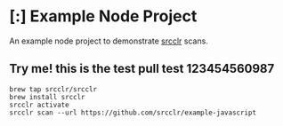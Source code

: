 # [:] Example Node Project

An example node project to demonstrate [srcclr](https://www.srcclr.com) scans.


## Try me! this is the test pull test 123454560987


```
brew tap srcclr/srcclr
brew install srcclr
srcclr activate
srcclr scan --url https://github.com/srcclr/example-javascript
```
